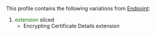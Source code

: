 This profile contains the following variations from [Endpoint](http://hl7.org/fhir/STU3/Endpoint):

1. <span style='color:green'> extension </span>  sliced
   * Encrypting Certificate Details extension